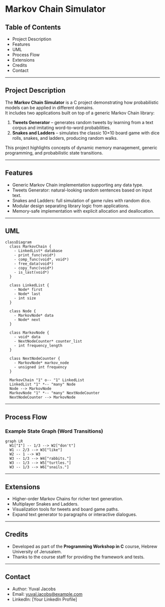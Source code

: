 
# Markov Chain Simulator  

## Table of Contents  
- Project Description  
- Features  
- UML  
- Process Flow  
- Extensions  
- Credits  
- Contact  

---

## Project Description  
The **Markov Chain Simulator** is a C project demonstrating how probabilistic models can be applied in different domains.  
It includes two applications built on top of a generic Markov Chain library:  

1. **Tweets Generator** – generates random tweets by learning from a text corpus and imitating word-to-word probabilities.  
2. **Snakes and Ladders** – simulates the classic 10×10 board game with dice rolls, snakes, and ladders, producing random walks.  

This project highlights concepts of dynamic memory management, generic programming, and probabilistic state transitions.  

---

## Features  
- Generic Markov Chain implementation supporting any data type.  
- Tweets Generator: natural-looking random sentences based on input text.  
- Snakes and Ladders: full simulation of game rules with random dice.  
- Modular design separating library logic from applications.  
- Memory-safe implementation with explicit allocation and deallocation.  

---

## UML  
```mermaid
classDiagram
  class MarkovChain {
    - LinkedList* database
    - print_func(void*)
    - comp_func(void*, void*)
    - free_data(void*)
    - copy_func(void*)
    - is_last(void*)
  }

  class LinkedList {
    - Node* first
    - Node* last
    - int size
  }

  class Node {
    - MarkovNode* data
    - Node* next
  }

  class MarkovNode {
    - void* data
    - NextNodeCounter* counter_list
    - int frequency_length
  }

  class NextNodeCounter {
    - MarkovNode* markov_node
    - unsigned int frequency
  }

  MarkovChain "1" o-- "1" LinkedList
  LinkedList "1" *-- "many" Node
  Node --> MarkovNode
  MarkovNode "1" *-- "many" NextNodeCounter
  NextNodeCounter --> MarkovNode
```

---

## Process Flow  

### Example State Graph (Word Transitions)  
```mermaid
graph LR
  W1["I"] -- 1/3 --> W2["don't"]
  W1 -- 2/3 --> W3["like"]
  W2 -- 1 --> W3
  W3 -- 1/3 --> W4["rabbits."]
  W3 -- 1/3 --> W5["turtles."]
  W3 -- 1/3 --> W6["snails."]
```

---

## Extensions  
- Higher-order Markov Chains for richer text generation.  
- Multiplayer Snakes and Ladders.  
- Visualization tools for tweets and board game paths.  
- Expand text generator to paragraphs or interactive dialogues.  

---

## Credits  
- Developed as part of the **Programming Workshop in C** course, Hebrew University of Jerusalem.  
- Thanks to the course staff for providing the framework and tests.  

---

## Contact  
- Author: Yuval Jacobs  
- Email: yuval.jacobs@example.com  
- LinkedIn: [Your LinkedIn Profile]  
